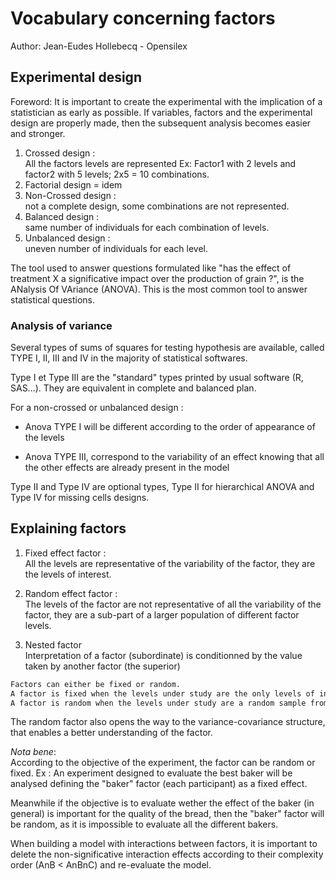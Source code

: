 # Vocabulary concerning factors

Author: Jean-Eudes Hollebecq - Opensilex

## Experimental design

Foreword: It is important to create the experimental with the implication of a statistician as early as possible. If variables, factors and the experimental design are properly made, then the subsequent analysis becomes easier and stronger.

1. Crossed design :  
   All the factors levels are represented
   Ex: Factor1 with 2 levels and factor2 with 5 levels; 2x5 = 10 combinations.
2. Factorial design = idem
3. Non-Crossed design :  
   not a complete design, some combinations are not represented.
4. Balanced design :  
   same number of individuals for each combination of levels.
5. Unbalanced design :  
   uneven number of individuals for each level.

The tool used to answer questions formulated like "has the effect of treatment X a significative impact over the production of grain ?", is the ANalysis Of VAriance (ANOVA).
This is the most common tool to answer statistical questions.

### Analysis of variance

Several types of sums of squares for testing hypothesis are available, called TYPE I, II, III and IV in the majority of statistical softwares.

Type I et Type III are the "standard" types printed by usual software (R, SAS...). They are equivalent in complete and balanced plan.

For a non-crossed or unbalanced design :

- Anova TYPE I will be different according to the order of appearance of the levels

- Anova TYPE III, correspond to the variability of an effect knowing that all the other effects are already present in the model

Type II and Type IV are optional types, Type II for hierarchical ANOVA and Type IV for missing cells designs.

## Explaining factors

1. Fixed effect factor :  
   All the levels are representative of the variability of the factor, they are the levels of interest.

2. Random effect factor :  
   The levels of the factor are not representative of all the variability of the factor, they are a sub-part of a larger population of different factor levels.
3. Nested factor  
   Interpretation of a factor (subordinate) is conditionned by the value taken by another factor (the superior)

```r
Factors can either be fixed or random.
A factor is fixed when the levels under study are the only levels of interest.
A factor is random when the levels under study are a random sample from a larger population and the goal of the study is to make a statement regarding the larger population.
```

The random factor also opens the way to the variance-covariance structure, that enables a better understanding of the factor.

_Nota bene_:  
According to the objective of the experiment, the factor can be random or fixed.
Ex : An experiment designed to evaluate the best baker will be analysed defining the "baker" factor (each participant) as a fixed effect.

Meanwhile if the objective is to evaluate wether the effect of the baker (in general) is important for the quality of the bread, then the "baker" factor will be random, as it is impossible to evaluate all the different bakers.

When building a model with interactions between factors, it is important to delete the non-significative interaction effects according to their complexity order (AnB < AnBnC) and re-evaluate the model.
